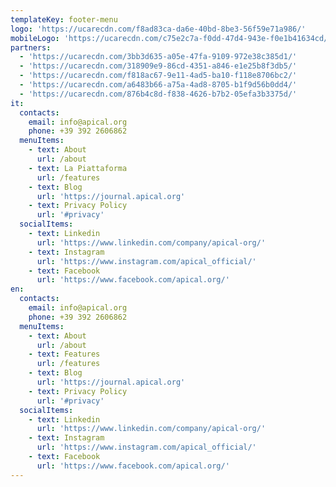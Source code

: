 ```yaml
---
templateKey: footer-menu
logo: 'https://ucarecdn.com/f8ad83ca-da6e-40bd-8be3-56f59e71a986/'
mobileLogo: 'https://ucarecdn.com/c75e2c7a-f0dd-47d4-943e-f0e1b41634cd/'
partners:
  - 'https://ucarecdn.com/3bb3d635-a05e-47fa-9109-972e38c385d1/'
  - 'https://ucarecdn.com/318909e9-86cd-4351-a846-e1e25b8f3db5/'
  - 'https://ucarecdn.com/f818ac67-9e11-4ad5-ba10-f118e8706bc2/'
  - 'https://ucarecdn.com/a6483b66-a75a-4ad8-8705-b1f9d56b0dd4/'
  - 'https://ucarecdn.com/876b4c8d-f838-4626-b7b2-05efa3b3375d/'
it:
  contacts:
    email: info@apical.org
    phone: +39 392 2606862
  menuItems:
    - text: About
      url: /about
    - text: La Piattaforma
      url: /features
    - text: Blog
      url: 'https://journal.apical.org'
    - text: Privacy Policy
      url: '#privacy'
  socialItems:
    - text: Linkedin
      url: 'https://www.linkedin.com/company/apical-org/'
    - text: Instagram
      url: 'https://www.instagram.com/apical_official/'
    - text: Facebook
      url: 'https://www.facebook.com/apical.org/'
en:
  contacts:
    email: info@apical.org
    phone: +39 392 2606862
  menuItems:
    - text: About
      url: /about
    - text: Features
      url: /features
    - text: Blog
      url: 'https://journal.apical.org'
    - text: Privacy Policy
      url: '#privacy'
  socialItems:
    - text: Linkedin
      url: 'https://www.linkedin.com/company/apical-org/'
    - text: Instagram
      url: 'https://www.instagram.com/apical_official/'
    - text: Facebook
      url: 'https://www.facebook.com/apical.org/'
---
```


